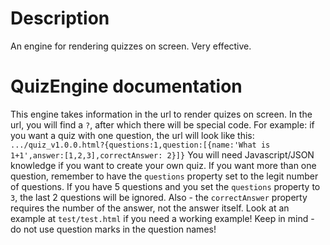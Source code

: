 # Description
An engine for rendering quizzes on screen.
Very effective.
# QuizEngine documentation
This engine takes information in the url
to render quizes on screen. In the url,
you will find a `?`, after which there will
be special code. For example: if you want a
quiz with one question, the url will look like
this: `.../quiz_v1.0.0.html?{questions:1,question:[{name:'What is 1+1',answer:[1,2,3],correctAnswer: 2}]}`
You will need Javascript/JSON knowledge if
you want to create your own quiz.
If you want more than one question, remember
to have the `questions` property set to the
legit number of questions. If you have 5 questions
and you set the `questions` property to `3`, the
last 2 questions will be ignored. Also -
the `correctAnswer` property requires
the number of the answer, not the answer itself.
Look at an example at `test/test.html` if you need
a working example! Keep in mind - do not use
question marks in the question names!
